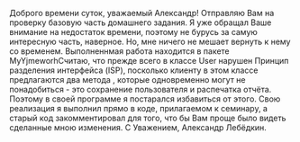 Доброго времени суток, уважаемый Александр! Отправляю Вам на проверку базовую часть домашнего задания. Я уже обращал Ваше внимание на недостаток времени, поэтому не бурусь за самую интересную часть, наверное. Но, мне ничего не мешает вернуть к нему со временем. Выполненнмая работа находится в пакете MyYjmeworhСчитаю, что прежде всего в классе User нарушен Принцип разделения интерфейса (ISP), посколько клиенту в этом классе предлагаются два метода , которые одновременно могут не понадобиться - это сохранение пользователя и распечатка отчёта. Поэтому в своей программе я постарался избавиться от этого. Свою реализация я выполнил прямо в коде, прилагаемом к семинару, а старый код закомментировал для того, что бы Вам проще было видеть сделанные мною изменения. С Уважением, Александр Лебёдкин.
